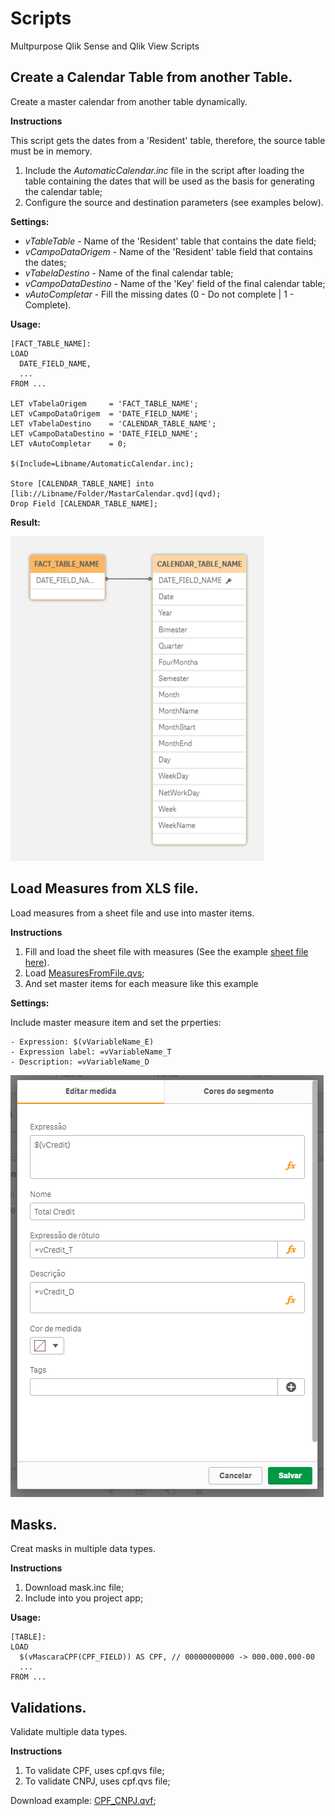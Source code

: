 # Scripts
Multpurpose Qlik Sense and Qlik View Scripts

## Create a Calendar Table from another Table.
Create a master calendar from another table dynamically.

**Instructions**

This script gets the dates from a 'Resident' table, therefore, the source table must be in memory.

1. Include the *AutomaticCalendar.inc* file in the script after loading the table containing the dates that will be used as the basis for generating the calendar table;
2. Configure the source and destination parameters (see examples below).

**Settings:**

- *vTableTable* - Name of the 'Resident' table that contains the date field;
- *vCampoDataOrigem* - Name of the 'Resident' table field that contains the dates;
- *vTabelaDestino* - Name of the final calendar table;
- *vCampoDataDestino* - Name of the 'Key' field of the final calendar table;
- *vAutoCompletar* - Fill the missing dates (0 - Do not complete | 1 - Complete).

**Usage:**

```
[FACT_TABLE_NAME]:
LOAD 
  DATE_FIELD_NAME, 
  ... 
FROM ...

LET vTabelaOrigem     = 'FACT_TABLE_NAME';
LET vCampoDataOrigem  = 'DATE_FIELD_NAME';
LET vTabelaDestino    = 'CALENDAR_TABLE_NAME';
LET vCampoDataDestino = 'DATE_FIELD_NAME';
LET vAutoCompletar    = 0;  

$(Include=Libname/AutomaticCalendar.inc);

Store [CALENDAR_TABLE_NAME] into [lib://Libname/Folder/MastarCalendar.qvd](qvd);
Drop Field [CALENDAR_TABLE_NAME];
```

**Result:**

![Resulte Data](img/AutomaticCalendar.PNG)


## Load Measures from XLS file.
Load measures from a sheet file and use into master items.

**Instructions**

1. Fill and load the sheet file with measures (See the example [sheet file here](MeasuresFromFile/Expressions.xlsx)).
2. Load [MeasuresFromFile.qvs](MeasuresFromFile/MeasuresFromFile.qvs);
2. And set master items for each measure like this example

**Settings:**

Include master measure item and set the prperties:

	- Expression: $(vVariableName_E)
	- Expression label: =vVariableName_T
	- Description: =vVariableName_D

![alt text](img/MeasuresFromFile_1.PNG)

## Masks.
Creat masks in multiple data types.

**Instructions**

1. Download mask.inc file;
2. Include into you project app;

**Usage:**

```
[TABLE]:
LOAD 
  $(vMascaraCPF(CPF_FIELD)) AS CPF, // 00000000000 -> 000.000.000-00
  ... 
FROM ...
```

## Validations.
Validate multiple data types.

**Instructions**

1. To validate CPF, uses cpf.qvs file;
2. To validate CNPJ, uses cpf.qvs file;

Download example: [CPF_CNPJ.qvf](Validations/cpf_cnpj.qvf);
